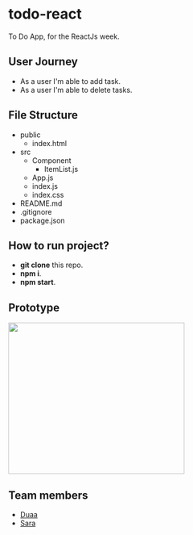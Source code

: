 # todo-react
To Do App, for the ReactJs week.

## User Journey
 - As a user I'm able to add task.
 - As a user I'm able to delete tasks.

## File Structure
 - public
   - index.html
 - src
   - Component
     - ItemList.js
   - App.js
   - index.js
   - index.css
 - README.md
 - .gitignore
 - package.json
 
 ## How to run project?
 
   - **git clone** this repo.
   - **npm i**.
   - **npm start**.
 
 ## Prototype
 
<img src='https://user-images.githubusercontent.com/45401690/63419148-f0327100-c40c-11e9-9ec7-b37ae658ac46.png' height="300" width="350">

   
 ## Team members
   - [Duaa](https://github.com/DuaaH)
   - [Sara](https://github.com/sara219)

